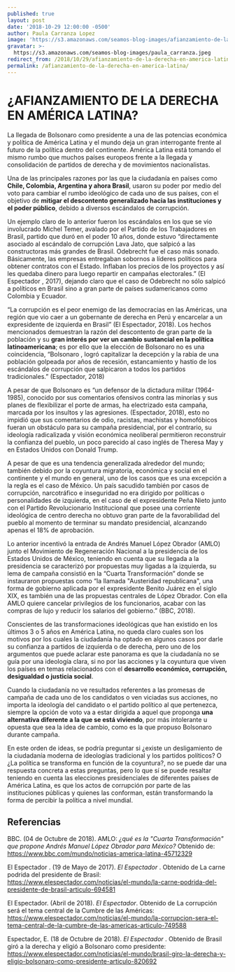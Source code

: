 ```yaml
---
published: true
layout: post
date: '2018-10-29 12:00:00 -0500'
author: Paula Carranza Lopez
image: 'https://s3.amazonaws.com/seamos-blog-images/afianzamiento-de-la-derecha-en-america-latina.jpeg'
gravatar: >-
  https://s3.amazonaws.com/seamos-blog-images/paula_carranza.jpeg
redirect_from: /2018/10/29/afianzamiento-de-la-derecha-en-america-latina/
permalink: /afianzamiento-de-la-derecha-en-america-latina/
---
```


# ¿AFIANZAMIENTO DE LA DERECHA EN AMÉRICA LATINA?

La llegada de Bolsonaro como presidente a una de las potencias económica y política de América Latina y el mundo deja un gran interrogante frente al futuro de la política dentro del continente. América Latina está tomando el mismo rumbo que muchos países europeos frente a la llegada y consolidación de partidos de derecha y de  movimientos nacionalistas.

Una de las principales razones por las que la ciudadanía en países como **Chile, Colombia, Argentina y ahora Brasil**, usaron su poder por medio del voto para cambiar el rumbo ideológico de cada uno de sus países, con el objetivo de **mitigar el descontento generalizado hacia las instituciones y el poder público**, debido a diversos escándalos de corrupción.

Un ejemplo claro de lo anterior fueron los escándalos en los que se vio involucrado Michel Temer, avalado por el Partido de los Trabajadores en Brasil, partido que duró en el poder 10 años, donde estuvo “directamente asociado al escándalo de corrupción Lava Jato, que salpicó a las constructoras más grandes de Brasil. Odebrecht fue el caso más sonado. Básicamente, las empresas entregaban sobornos a líderes políticos para obtener contratos con el Estado. Inflaban los precios de los proyectos y así les quedaba dinero para luego repartir en campañas electorales.” (El Espectador , 2017), dejando claro que el caso de Odebrecht no sólo salpicó a políticos en Brasil sino a gran parte de países sudamericanos como Colombia y Ecuador.

“La corrupción es el peor enemigo de las democracias en las Américas, una región que vio caer a un gobernante de derecha en Perú y encarcelar a un expresidente de izquierda en Brasil” (El Espectador, 2018). Los hechos mencionados demuestran la razón del descontento de gran parte de la población y su **gran interés por ver un cambio sustancial en la política latinoamericana**; es por ello que la elección de Bolsonaro no es una coincidencia, “Bolsonaro , logró capitalizar la decepción y la rabia de una población golpeada por años de recesión, estancamiento y hastio de los escándalos de corrupción que salpicaron a todos los partidos tradicionales.” (Espectador, 2018)

A pesar de que Bolsonaro es “un defensor de la dictadura militar (1964-1985), conocido por sus comentarios ofensivos contra las minorías y sus planes de flexibilizar el porte de armas, ha electrizado esta campaña, marcada por los insultos y las agresiones. (Espectador, 2018), esto no impidió que sus comentarios de odio, racistas, machistas y homofóbicos fueran un obstáculo para su campaña presidencial, por el contrario, su ideología radicalizada y visión económica neoliberal permitieron reconstruir la confianza del pueblo, un poco parecido al caso inglés de Theresa May y en Estados Unidos con Donald Trump.

A pesar de que es una tendencia generalizada alrededor del mundo; también debido por la coyuntura migratoria, económica y social en el continente y el mundo en general, uno de los casos que es una excepción a la regla es el caso de México. Un país sacudido también por casos de corrupción, narcotráfico e inseguridad no era dirigido por políticas o personalidades de izquierda, en el caso de el expresidente Peña Nieto junto con el Partido Revolucionario Institucional que posee una corriente ideológica de centro derecha no obtuvo gran parte de la favorabilidad del pueblo al momento de terminar su mandato presidencial, alcanzando apenas el 18% de aprobación.

Lo anterior incentivó la entrada de Andrés Manuel López Obrador (AMLO) junto el Movimiento de Regeneración Nacional a la presidencia de los Estados Unidos de México, teniendo en cuenta que su llegada a la presidencia se caracterizó por propuestas muy ligadas a la izquierda, su lema de campaña consistió en la “Cuarta Transformación” donde se instauraron propuestas como “la llamada "Austeridad republicana", una forma de gobierno aplicada por el expresidente Benito Juárez en el siglo XIX, es también una de las propuestas centrales de López Obrador. Con ella AMLO quiere cancelar privilegios de los funcionarios, acabar con las compras de lujo y reducir los salarios del gobierno.” (BBC, 2018).

Conscientes de las transformaciones ideológicas que han existido en los últimos 3 o 5 años en América Latina, no queda claro cuales son los motivos por los cuales la ciudadanía ha optado en algunos casos por darle su confianza a partidos de izquierda o de derecha, pero uno de los argumentos que puede aclarar este panorama es que la ciudadanía no se guía por una ideología clara, si no por las acciones y la coyuntura que viven los países en temas relacionados con el **desarrollo económico, corrupción, desigualdad o justicia social**.

Cuando la ciudadanía no ve resultados referentes a las promesas de campaña de cada uno de los candidatos o ven viciadas sus acciones, no importa la ideología del candidato o el partido político al que pertenezca, siempre la opción de voto va a estar dirigida a aquel que proponga **una alternativa diferente a la que se está viviendo**, por más intolerante u opuesta que sea la idea de cambio, como es la que propuso Bolsonaro durante campaña.

En este orden de ideas, se podría preguntar si ¿existe un desligamiento de la ciudadanía moderna de ideologías tradicional y los partidos políticos? O ¿La política se transforma en función de la coyuntura?, no se puede dar una respuesta concreta a estas preguntas, pero lo que sí se puede resaltar teniendo en cuenta las elecciones presidenciales de diferentes países de América Latina, es que los actos de corrupción por parte de las instituciones públicas y quienes las conforman, están transformando la forma de percibir la política a nivel mundial.

## Referencias

  BBC. (04 de Octubre de 2018). AMLO: *¿qué es la "Cuarta Transformación" que propone Andrés Manuel López Obrador para México?* Obtenido de:
  <a href="https://www.bbc.com/mundo/noticias-america-latina-45712329" target="_blank">https://www.bbc.com/mundo/noticias-america-latina-45712329</a>


  El Espectador . (19 de Mayo de 2017). *El Espectador* . Obtenido de La carne podrida del presidente de Brasil: <br>
  <a href="https://www.elespectador.com/noticias/el-mundo/la-carne-podrida-del-presidente-de-brasil-articulo-694581" target="_blank">https://www.elespectador.com/noticias/el-mundo/la-carne-podrida-del-presidente-de-brasil-articulo-694581</a>


  El Espectador. (Abril de 2018). *El Espectador*. Obtenido de La corrupción será el tema central de la Cumbre de las Américas: <br>
  <a href="  https://www.elespectador.com/noticias/el-mundo/la-corrupcion-sera-el-tema-central-de-la-cumbre-de-las-americas-articulo-749588" target="_blank">  https://www.elespectador.com/noticias/el-mundo/la-corrupcion-sera-el-tema-central-de-la-cumbre-de-las-americas-articulo-749588</a>


  Espectador, E. (18 de Octubre de 2018). *El Espectador* . Obtenido de Brasil giró a la derecha y eligió a Bolsonaro como presidente: <br>
    <a href="https://www.elespectador.com/noticias/el-mundo/brasil-giro-la-derecha-y-eligio-bolsonaro-como-presidente-articulo-820692" target="_blank">https://www.elespectador.com/noticias/el-mundo/brasil-giro-la-derecha-y-eligio-bolsonaro-como-presidente-articulo-820692</a>
